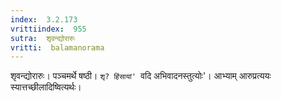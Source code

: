 ```yaml
---
index:  3.2.173
vrittiindex:  955
sutra:  शृवन्द्योरारुः
vritti:  balamanorama 
---
```


शृवन्द्योरारुः। पञ्चमर्थे षष्ठी। `शृ? हिंसायां' `वदि अभिवादनस्तुत्योः'। आभ्याम् आरुप्रत्ययः स्यात्तच्छीलादिष्वित्यर्थः। 

